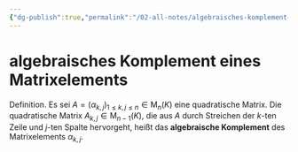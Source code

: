 ```yaml
---
{"dg-publish":true,"permalink":"/02-all-notes/algebraisches-komplement-eines-matrixelements/","dgHomeLink":true,"dgPassFrontmatter":false}
---
```


# algebraisches Komplement eines Matrixelements
Definition. Es sei $A=\left(\alpha_{k, j}\right)_{1 \leq k, j \leq n} \in \mathrm{M}_n(K)$ eine quadratische Matrix. Die quadratische Matrix $A_{k, j} \in \mathrm{M}_{n-1}(K)$, die aus $A$ durch Streichen der $k$-ten Zeile und $j$-ten Spalte hervorgeht, heißt das **algebraische Komplement** des Matrixelements $\alpha_{k, j}$.